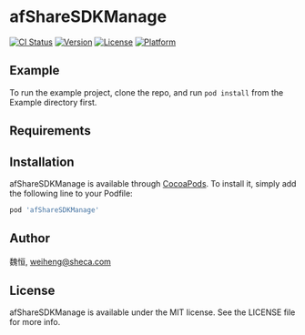 # afShareSDKManage

[![CI Status](https://img.shields.io/travis/魏恒/afShareSDKManage.svg?style=flat)](https://travis-ci.org/魏恒/afShareSDKManage)
[![Version](https://img.shields.io/cocoapods/v/afShareSDKManage.svg?style=flat)](https://cocoapods.org/pods/afShareSDKManage)
[![License](https://img.shields.io/cocoapods/l/afShareSDKManage.svg?style=flat)](https://cocoapods.org/pods/afShareSDKManage)
[![Platform](https://img.shields.io/cocoapods/p/afShareSDKManage.svg?style=flat)](https://cocoapods.org/pods/afShareSDKManage)

## Example

To run the example project, clone the repo, and run `pod install` from the Example directory first.

## Requirements

## Installation

afShareSDKManage is available through [CocoaPods](https://cocoapods.org). To install
it, simply add the following line to your Podfile:

```ruby
pod 'afShareSDKManage'
```

## Author

魏恒, weiheng@sheca.com

## License

afShareSDKManage is available under the MIT license. See the LICENSE file for more info.
